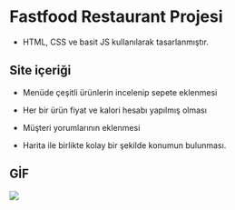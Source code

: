 # Fastfood Restaurant Projesi

- HTML, CSS ve basit JS kullanılarak tasarlanmıştır.

## Site içeriği

- Menüde çeşitli ürünlerin incelenip sepete eklenmesi

- Her bir ürün fiyat ve kalori hesabı yapılmış olması

- Müşteri yorumlarının eklenmesi

- Harita ile birlikte kolay bir şekilde konumun bulunması.

## GİF

<img src="images/Restaurant.gif" />
